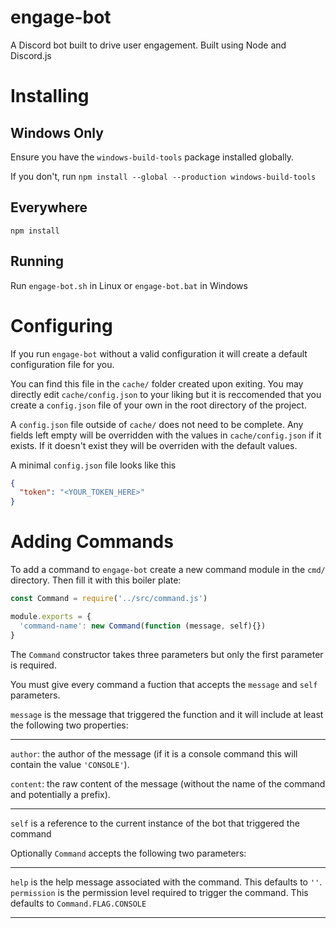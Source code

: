 # engage-bot
A Discord bot built to drive user engagement. Built using Node and Discord.js

# Installing
## Windows Only
Ensure you have the `windows-build-tools` package installed globally.

If you don't, run `npm install --global --production windows-build-tools`

## Everywhere
`npm install`

## Running
Run `engage-bot.sh` in Linux or `engage-bot.bat` in Windows

# Configuring
If you run `engage-bot` without a valid configuration it will create a default configuration file for you.

You can find this file in the `cache/` folder created upon exiting. You may directly edit `cache/config.json` to your liking but it is reccomended that you create a `config.json` file of your own in the root directory of the project. 

A `config.json` file outside of `cache/` does not need to be complete. Any fields left empty will be overridden with the values in `cache/config.json` if it exists. If it doesn't exist they will be overriden with the default values.

A minimal `config.json` file looks like this
```json
{
  "token": "<YOUR_TOKEN_HERE>"
}
```

# Adding Commands
To add a command to `engage-bot` create a new command module in the `cmd/` directory. Then fill it with this boiler plate:

```js
const Command = require('../src/command.js')

module.exports = {
  'command-name': new Command(function (message, self){})
}

```

The `Command` constructor takes three parameters but only the first parameter is required.

You must give every command a fuction that accepts the `message` and `self` parameters. 

`message` is the message that triggered the function and it will include at least the following two properties:

---
`author`: the author of the message (if it is a console command this will contain the value `'CONSOLE'`).

`content`: the raw content of the message (without the name of the command and potentially a prefix).

---

`self` is a reference to the current instance of the bot that triggered the command

Optionally `Command` accepts the following two parameters:

---
`help` is the help message associated with the command. This defaults to `''`.
`permission` is the permission level required to trigger the command. This defaults to `Command.FLAG.CONSOLE`

---
